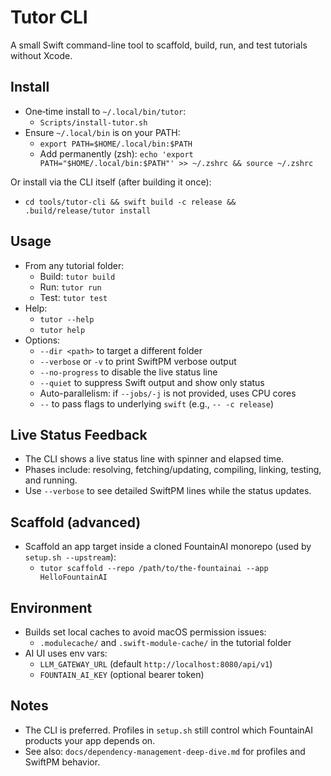 # Tutor CLI

A small Swift command-line tool to scaffold, build, run, and test tutorials without Xcode.

## Install

- One‑time install to `~/.local/bin/tutor`:
  - `Scripts/install-tutor.sh`
- Ensure `~/.local/bin` is on your PATH:
  - `export PATH=$HOME/.local/bin:$PATH`
  - Add permanently (zsh): `echo 'export PATH="$HOME/.local/bin:$PATH"' >> ~/.zshrc && source ~/.zshrc`

Or install via the CLI itself (after building it once):

- `cd tools/tutor-cli && swift build -c release && .build/release/tutor install`

## Usage

- From any tutorial folder:
  - Build: `tutor build`
  - Run: `tutor run`
  - Test: `tutor test`
- Help:
  - `tutor --help`
  - `tutor help`
- Options:
  - `--dir <path>` to target a different folder
  - `--verbose` or `-v` to print SwiftPM verbose output
  - `--no-progress` to disable the live status line
  - `--quiet` to suppress Swift output and show only status
  - Auto-parallelism: if `--jobs/-j` is not provided, uses CPU cores
  - `--` to pass flags to underlying `swift` (e.g., `-- -c release`)

## Live Status Feedback

- The CLI shows a live status line with spinner and elapsed time.
- Phases include: resolving, fetching/updating, compiling, linking, testing, and running.
- Use `--verbose` to see detailed SwiftPM lines while the status updates.

## Scaffold (advanced)

- Scaffold an app target inside a cloned FountainAI monorepo (used by `setup.sh --upstream`):
  - `tutor scaffold --repo /path/to/the-fountainai --app HelloFountainAI`

## Environment

- Builds set local caches to avoid macOS permission issues:
  - `.modulecache/` and `.swift-module-cache/` in the tutorial folder
- AI UI uses env vars:
  - `LLM_GATEWAY_URL` (default `http://localhost:8080/api/v1`)
  - `FOUNTAIN_AI_KEY` (optional bearer token)

## Notes

- The CLI is preferred. Profiles in `setup.sh` still control which FountainAI products your app depends on.
- See also: `docs/dependency-management-deep-dive.md` for profiles and SwiftPM behavior.
